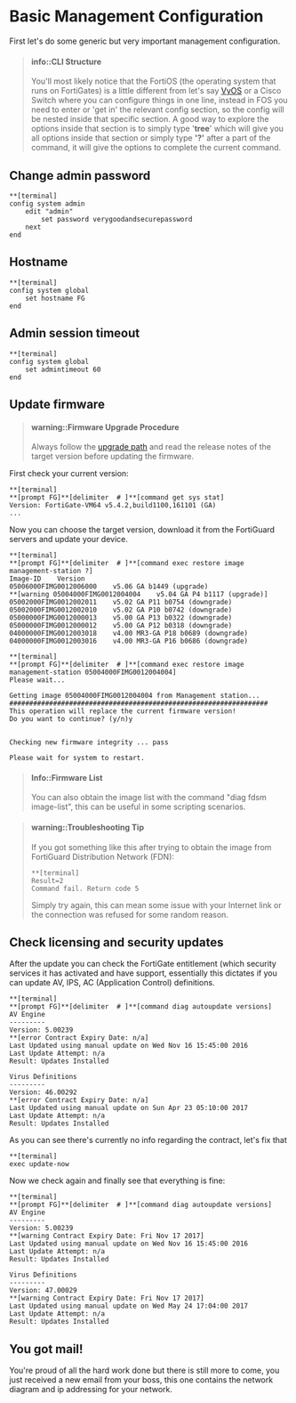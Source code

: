 # Basic Management Configuration

First let's do some generic but very important management configuration.

> #### info::CLI Structure
>
> You'll most likely notice that the FortiOS \(the operating system that runs on FortiGates\) is a little different from let's say [VyOS](https://vyos.io/) or a Cisco Switch where you can configure things in one line, instead in FOS you need to enter or 'get in' the relevant config section, so the config will be nested inside that specific section. A good way to explore the options inside that section is to simply type '**tree**' which will give you all options inside that section or simply type **'?'** after a part of the command, it will give the options to complete the current command.

## Change admin password

```
**[terminal]
config system admin
    edit "admin"
        set password verygoodandsecurepassword
    next
end
```

## Hostname

```
**[terminal]
config system global
    set hostname FG
end
```

## Admin session timeout

```
**[terminal]
config system global
    set admintimeout 60
end
```

## Update firmware

> #### warning::Firmware Upgrade Procedure
>
> Always follow the [upgrade path](http://cookbook.fortinet.com/sysadmins-notebook/supported-upgrade-paths-fortios/) and read the release notes of the target version before updating the firmware.

First check your current version:

```
**[terminal]
**[prompt FG]**[delimiter  # ]**[command get sys stat]
Version: FortiGate-VM64 v5.4.2,build1100,161101 (GA)
...
```

Now you can choose the target version, download it from the FortiGuard servers and update your device.

```
**[terminal]
**[prompt FG]**[delimiter  # ]**[command exec restore image management-station ?]
Image-ID    Version
05006000FIMG0012006000    v5.06 GA b1449 (upgrade)
**[warning 05004000FIMG0012004004    v5.04 GA P4 b1117 (upgrade)]
05002000FIMG0012002011    v5.02 GA P11 b0754 (downgrade)
05002000FIMG0012002010    v5.02 GA P10 b0742 (downgrade)
05000000FIMG0012000013    v5.00 GA P13 b0322 (downgrade)
05000000FIMG0012000012    v5.00 GA P12 b0318 (downgrade)
04000000FIMG0012003018    v4.00 MR3-GA P18 b0689 (downgrade)
04000000FIMG0012003016    v4.00 MR3-GA P16 b0686 (downgrade)
```

```
**[terminal]
**[prompt FG]**[delimiter  # ]**[command exec restore image management-station 05004000FIMG0012004004]
Please wait...

Getting image 05004000FIMG0012004004 from Management station...
#################################################################
This operation will replace the current firmware version!
Do you want to continue? (y/n)y


Checking new firmware integrity ... pass

Please wait for system to restart.
```

> #### Info::Firmware List
>
> You can also obtain the image list with the command "diag fdsm image-list", this can be useful in some scripting scenarios.

#### 

> #### warning::Troubleshooting Tip
>
> If you got something like this after trying to obtain the image from FortiGuard Distribution Network \(FDN\):
>
> ```
> **[terminal]
> Result=2
> Command fail. Return code 5
> ```
>
> Simply try again, this can mean some issue with your Internet link or the connection was refused for some random reason.

## Check licensing and security updates

After the update you can check the FortiGate entitlement \(which security services it has activated and have support, essentially this dictates if you can update AV, IPS, AC \(Application Control\) definitions.

```
**[terminal]
**[prompt FG]**[delimiter  # ]**[command diag autoupdate versions]
AV Engine
---------
Version: 5.00239
**[error Contract Expiry Date: n/a]
Last Updated using manual update on Wed Nov 16 15:45:00 2016
Last Update Attempt: n/a
Result: Updates Installed

Virus Definitions
---------
Version: 46.00292
**[error Contract Expiry Date: n/a]
Last Updated using manual update on Sun Apr 23 05:10:00 2017
Last Update Attempt: n/a
Result: Updates Installed
```

As you can see there's currently no info regarding the contract, let's fix that

```
**[terminal]
exec update-now
```

Now we check again and finally see that everything is fine:

```
**[terminal]
**[prompt FG]**[delimiter  # ]**[command diag autoupdate versions]
AV Engine
---------
Version: 5.00239
**[warning Contract Expiry Date: Fri Nov 17 2017]
Last Updated using manual update on Wed Nov 16 15:45:00 2016
Last Update Attempt: n/a
Result: Updates Installed

Virus Definitions
---------
Version: 47.00029
**[warning Contract Expiry Date: Fri Nov 17 2017]
Last Updated using manual update on Wed May 24 17:04:00 2017
Last Update Attempt: n/a
Result: Updates Installed
```

## You got mail!

You're proud of all the hard work done but there is still more to come, you just received a new email from your boss, this one contains the network diagram and ip addressing for your network.


